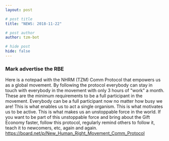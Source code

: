 ```yaml
---
layout: post

# post title
title: "NEWS: 2018-11-22"

# post author
author: tzm-bot

# hide post
hide: false
---
```


### Mark advertise the RBE

Here is a notepad with the NHRM (TZM) Comm Protocol that empowers us as a global movement. By following the protocol everybody can stay in touch with everybody in the movement with only 3 hours of "work" a month. These are the minimum requirements to be a full participant in the movement. Everybody can be a full participant now no matter how busy we are! This is what enables us to act a single organism. This is what motivates us to be active. This is what makes us an unstoppable force in the world. If you want to be part of this unstoppable force and bring about the Gift Economy faster, follow this protocol, regularly remind others to follow it, teach it to newcomers, etc, again and again. https://board.net/p/New_Human_Right_Movement_Comm_Protocol


